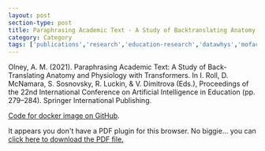 ```yaml
---
layout: post
section-type: post
title: Paraphrasing Academic Text - A Study of Backtranslating Anatomy and Physiology with Transformers
category: Category
tags: ['publications','research','education-research','datawhys','mofacts','ldi','braintrust','conference-short','discourse', 'nlp']
---
```


Olney, A. M. (2021). Paraphrasing Academic Text: A Study of Back-Translating Anatomy and Physiology with Transformers. In I. Roll, D. McNamara, S. Sosnovsky, R. Luckin, & V. Dimitrova (Eds.), Proceedings of the 22nd International Conference on Artificial Intelligence in Education (pp. 279–284). Springer International Publishing.

[Code for docker image on GitHub](https://github.com/aolney/paraphrase-service).

<object data="https://blogs.memphis.edu/aolney/files/2021/06/Olney2021-aied-paraphrase.pdf" type="application/pdf" width="100%" height="600px">
 
  <p>It appears you don't have a PDF plugin for this browser.
  No biggie... you can <a href="https://blogs.memphis.edu/aolney/files/2021/06/Olney2021-aied-paraphrase.pdf">click here to
  download the PDF file.</a></p>
  
</object>
